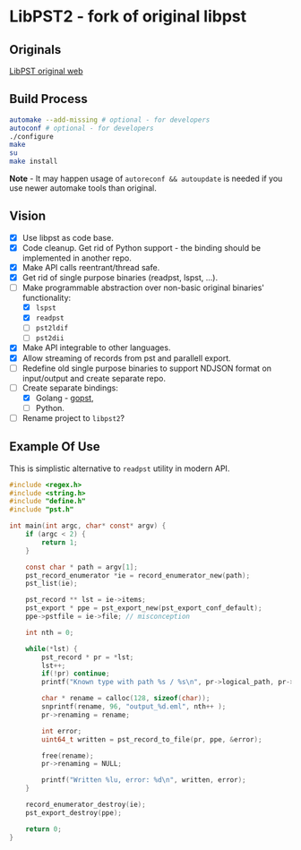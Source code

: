 # LibPST2 - fork of original libpst

## Originals
[LibPST original web](https://www.five-ten-sg.com/libpst/)


## Build Process
```bash
automake --add-missing # optional - for developers
autoconf # optional - for developers
./configure
make
su
make install
```

**Note** - It may happen usage of ```autoreconf && autoupdate``` is needed if you use newer automake tools than original.

## Vision
  - [x] Use libpst as code base.
  - [x] Code cleanup. Get rid of Python support - the binding should be implemented in another repo.
  - [x] Make API calls reentrant/thread safe.
  - [x] Get rid of single purpose binaries (readpst, lspst, ...).
  - [ ] Make programmable abstraction over non-basic original binaries' functionality:
    - [x] `lspst`
    - [x] `readpst`
    - [ ] `pst2ldif`
    - [ ] `pst2dii`
  - [x] Make API integrable to other languages.
  - [x] Allow streaming of records from pst and parallell export.
  - [ ] Redefine old single purpose binaries to support NDJSON format on input/output and create separate repo.
  - [ ] Create separate bindings:
    - [x] Golang - [gopst](https://github.com/SpongeData-cz/gopst),
    - [ ] Python.
  - [ ] Rename project to `libpst2`?

## Example Of Use
This is simplistic alternative to `readpst` utility in modern API.

```c
#include <regex.h>
#include <string.h>
#include "define.h"
#include "pst.h"

int main(int argc, char* const* argv) {
    if (argc < 2) {
        return 1;
    }

    const char * path = argv[1];
    pst_record_enumerator *ie = record_enumerator_new(path);
    pst_list(ie);

    pst_record ** lst = ie->items;
    pst_export * ppe = pst_export_new(pst_export_conf_default);
    ppe->pstfile = ie->file; // misconception

    int nth = 0;

    while(*lst) {
        pst_record * pr = *lst;
        lst++;
        if(!pr) continue;
        printf("Known type with path %s / %s\n", pr->logical_path, pr->name);

        char * rename = calloc(128, sizeof(char));
        snprintf(rename, 96, "output_%d.eml", nth++ );
        pr->renaming = rename;

        int error;
        uint64_t written = pst_record_to_file(pr, ppe, &error);

        free(rename);
        pr->renaming = NULL;

        printf("Written %lu, error: %d\n", written, error);
    }

    record_enumerator_destroy(ie);
    pst_export_destroy(ppe);

    return 0;
}
```
